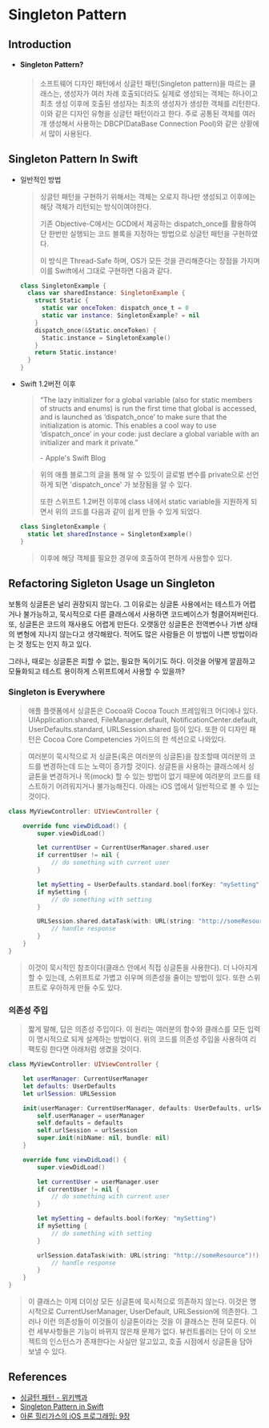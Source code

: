 # Singleton Pattern

## Introduction
* #### Singleton Pattern?
  > 소프트웨어 디자인 패턴에서 싱글턴 패턴(Singleton pattern)을 따르는 클래스는, 생성자가 여러 차례 호출되더라도 실제로 생성되는 객체는 하나이고 최초 생성 이후에 호출된 생성자는 최초의 생성자가 생성한 객체를 리턴한다. 이와 같은 디자인 유형을 싱글턴 패턴이라고 한다. 주로 공통된 객체를 여러개 생성해서 사용하는 DBCP(DataBase Connection Pool)와 같은 상황에서 많이 사용된다.

## Singleton Pattern In Swift
* 일반적인 방법
  > 싱글턴 패턴을 구현하기 위해서는 객체는 오로지 하나만 생성되고 이후에는 해당 객체가 리턴되는 방식이여야한다.
  >
  > 기존 Objective-C에서는 GCD에서 제공하는 dispatch_once를 활용하여 단 한번만 실행되는 코드 블록을 지정하는 방법으로 싱글턴 패턴을 구현하였다.
  >
  > 이 방식은 Thread-Safe 하며, OS가 모든 것을 관리해준다는 장점을 가지며 이를 Swift에서 그대로 구현하면 다음과 같다.

  ``` Swift
  class SingletonExample {
    class var sharedInstance: SingletonExample {
      struct Static {
        static var onceToken: dispatch_once_t = 0
        static var instance: SingletonExample? = nil
      }
      dispatch_once(&Static.onceToken) {
        Static.instance = SingletonExample()
      }
      return Static.instance!
    }
  }
  ```

* Swift 1.2버전 이후
  > “The lazy initializer for a global variable (also for static members of structs and enums) is run the first time that global is accessed, and is launched as ‘dispatch_once’ to make sure that the initialization is atomic. This enables a cool way to use ‘dispatch_once’ in your code: just declare a global variable with an initializer and mark it private.”
  >
  > \- Apple's Swift Blog
  >

  > 위의 애플 블로그의 글을 통해 알 수 있듯이 글로벌 변수를 private으로 선언하게 되면 'dispatch_once' 가 보장됨을 알 수 있다.
  >
  > 또한 스위프트 1.2버전 이후에 class 내에서 static variable을 지원하게 되면서 위의 코드를 다음과 같이 쉽게 만들 수 있게 되었다.

  ``` Swift
  class SingletonExample {
    static let sharedInstance = SingletonExample()
  }
  ```

  > 이후에 해당 객체를 필요한 경우에 호출하여 편하게 사용할수 있다.

## Refactoring Sigleton Usage un Singleton
보통의 싱글톤은 널리 권장되지 않는다. 그 이유로는 싱글톤 사용에서는 테스트가 어렵거나 불가능하고, 묵시적으로 다른 클래스에서 사용하면 코드베이스가 헝클어져버린다. 또, 싱글톤은 코드의 재사용도 어렵게 만든다. 오랫동안 싱글톤은 전역변수나 가변 상태의 변형에 지나지 않는다고 생각해왔다. 적어도 많은 사람들은 이 방법이 나쁜 방법이라는 것 정도는 인지 하고 있다.

그러나, 때로는 싱글톤은 피할 수 없는, 필요한 독이기도 하다.
이것을 어떻게 깔끔하고 모듈화되고 테스트 용이하게 스위프트에서 사용할 수 있을까?


### Singleton is Everywhere

> 애플 플랫폼에서 싱글톤은 Cocoa와 Cocoa Touch 프레임워크 어디에나 있다. UIApplication.shared, FileManager.default, NotificationCenter.default, UserDefaults.standard, URLSession.shared 등이 있다. 또한 이 디자인 패턴은 Cocoa Core Competencies 가이드의 한 섹션으로 나와있다.

> 여러분이 묵시적으로 저 싱글톤(혹은 여러분의 싱글톤)을 참조할때 여러분의 코드를 변경하는데 드는 노력이 증가할 것이다. 싱글톤을 사용하는 클래스에서 싱글톤을 변경하거나 목(mock) 할 수 있는 방법이 없기 때문에 여려분의 코드를 테스트하기 어려워지거나 불가능해진다. 아래는 iOS 앱에서 일반적으로 볼 수 있는 것이다.

```swift
class MyViewController: UIViewController {

    override func viewDidLoad() {
        super.viewDidLoad()

        let currentUser = CurrentUserManager.shared.user
        if currentUser != nil {
            // do something with current user
        }

        let mySetting = UserDefaults.standard.bool(forKey: "mySetting")
        if mySetting {
            // do something with setting
        }

        URLSession.shared.dataTask(with: URL(string: "http://someResource")!) { (data, response, error) in
            // handle response
        }
    }
}
```
> 이것이 묵시적인 참조이다(클래스 안에서 직접 싱글톤을 사용한다). 더 나아지게 할 수 있는데, 스위프트로 가볍고 쉬우며 의존성을 줄이는 방법이 있다. 또한 스위프트로 우아하게 만들 수도 있다.

### 의존성 주입
> 짧게 말해, 답은 의존성 주입이다. 이 원리는 여러분의 함수와 클래스를 모든 입력이 명시적으로 되게 설계하는 방법이다. 위의 코드를 의존성 주입을 사용하여 리팩토링 한다면 아래처럼 생겼을 것이다.

```swift
class MyViewController: UIViewController {

    let userManager: CurrentUserManager
    let defaults: UserDefaults
    let urlSession: URLSession

    init(userManager: CurrentUserManager, defaults: UserDefaults, urlSession: URLSession) {
        self.userManager = userManager
        self.defaults = defaults
        self.urlSession = urlSession
        super.init(nibName: nil, bundle: nil)
    }

    override func viewDidLoad() {
        super.viewDidLoad()

        let currentUser = userManager.user
        if currentUser != nil {
            // do something with current user
        }

        let mySetting = defaults.bool(forKey: "mySetting")
        if mySetting {
            // do something with setting
        }

        urlSession.dataTask(with: URL(string: "http://someResource")!) { (data, response, error) in
            // handle response
        }
    }
}
```
> 이 클래스는 이제 더이상 모든 싱글톤에 묵시적으로 의존하지 않는다. 이것은 명시적으로 CurrentUserManager, UserDefault, URLSession에 의존한다. 그러나 이런 의존성들이 이것들이 싱글톤이라는 것을 이 클래스는 전혀 모른다. 이런 세부사항들은 기능이 바뀌지 않은채 문제가 없다. 뷰컨트롤러는 단이 이 오브젝트의 인스턴스가 존재한다는 사실만 알고있고, 호출 시점에서 싱글톤을 담아 보낼 수 있다.


## References
* [싱글턴 패턴 - 위키백과](https://ko.wikipedia.org/wiki/%EC%8B%B1%EA%B8%80%ED%84%B4_%ED%8C%A8%ED%84%B4)
* [Singleton Pattern in Swift](http://koreyhinton.com/blog/singleton-pattern-in-swift.html)
* [아론 힐리가스의 iOS 프로그래밍: 9장](http://www.kyobobook.co.kr/product/detailViewKor.laf?mallGb=KOR&ejkGb=KOR&barcode=9791186697153)
